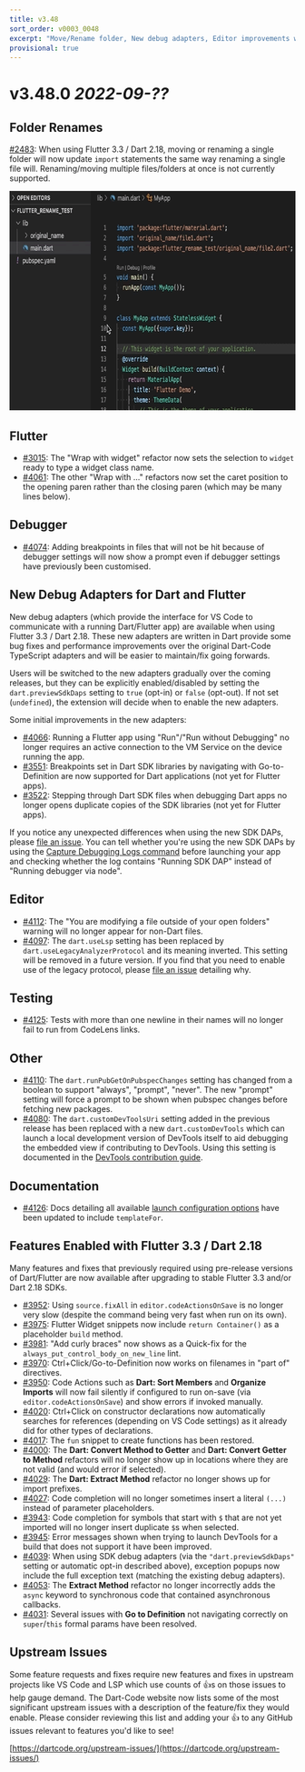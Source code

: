 ```yaml
---
title: v3.48
sort_order: v0003_0048
excerpt: "Move/Rename folder, New debug adapters, Editor improvements with Flutter 3.3/Dart 2.18"
provisional: true
---
```


# v3.48.0 *2022-09-??*

## Folder Renames

[#2483](https://github.com/Dart-Code/Dart-Code/issues/2483): When using Flutter 3.3 / Dart 2.18, moving or renaming a single folder will now update `import` statements the same way renaming a single file will. Renaming/moving multiple files/folders at once is not currently supported.

<img loading="lazy" src="/images/release_notes/v3.48/rename_folder.gif" width="726" height="386" />

## Flutter

- [#3015](https://github.com/Dart-Code/Dart-Code/issues/3015): The "Wrap with widget" refactor now sets the selection to `widget` ready to type a widget class name.
- [#4061](https://github.com/Dart-Code/Dart-Code/issues/4061): The other "Wrap with ..." refactors now set the caret position to the opening paren rather than the closing paren (which may be many lines below).

## Debugger

- [#4074](https://github.com/Dart-Code/Dart-Code/issues/4074): Adding breakpoints in files that will not be hit because of debugger settings will now show a prompt even if debugger settings have previously been customised.

## New Debug Adapters for Dart and Flutter

New debug adapters (which provide the interface for VS Code to communicate with a running Dart/Flutter app) are available when using Flutter 3.3 / Dart 2.18. These new adapters are written in Dart provide some bug fixes and performance improvements over the original Dart-Code TypeScript adapters and will be easier to maintain/fix going forwards.

Users will be switched to the new adapters gradually over the coming releases, but they can be explicitly enabled/disabled by setting the `dart.previewSdkDaps` setting to `true` (opt-in) or `false` (opt-out). If not set (`undefined`), the extension will decide when to enable the new adapters.

Some initial improvements in the new adapters:

- [#4066](https://github.com/Dart-Code/Dart-Code/issues/4066): Running a Flutter app using "Run"/"Run without Debugging" no longer requires an active connection to the VM Service on the device running the app.
- [#3551](https://github.com/Dart-Code/Dart-Code/issues/3551): Breakpoints set in Dart SDK libraries by navigating with Go-to-Definition are now supported for Dart applications (not yet for Flutter apps).
- [#3522](https://github.com/Dart-Code/Dart-Code/issues/3522): Stepping through Dart SDK files when debugging Dart apps no longer opens duplicate copies of the SDK libraries (not yet for Flutter apps).

If you notice any unexpected differences when using the new SDK DAPs, please [file an issue](https://github.com/Dart-Code/Dart-Code/issues/new). You can tell whether you're using the new SDK DAPs by using the [Capture Debugging Logs command](https://dartcode.org/docs/logging/#capture-debugging-logs) before launching your app and checking whether the log contains "Running SDK DAP" instead of "Running debugger via node".

## Editor

- [#4112](https://github.com/Dart-Code/Dart-Code/issues/4112): The "You are modifying a file outside of your open folders" warning will no longer appear for non-Dart files.
- [#4097](https://github.com/Dart-Code/Dart-Code/issues/4097): The `dart.useLsp` setting has been replaced by `dart.useLegacyAnalyzerProtocol` and its meaning inverted. This setting will be removed in a future version. If you find that you need to enable use of the legacy protocol, please [file an issue](https://github.com/Dart-Code/Dart-Code/issues/new) detailing why.

## Testing

- [#4125](https://github.com/Dart-Code/Dart-Code/issues/4125): Tests with more than one newline in their names will no longer fail to run from CodeLens links.

## Other

- [#4110](https://github.com/Dart-Code/Dart-Code/issues/4110): The `dart.runPubGetOnPubspecChanges` setting has changed from a boolean to support "always", "prompt", "never". The new "prompt" setting will force a prompt to be shown when pubspec changes before fetching new packages.
- [#4080](https://github.com/Dart-Code/Dart-Code/issues/4080): The `dart.customDevToolsUri` setting added in the previous release has been replaced with a new `dart.customDevTools` which can launch a local development version of DevTools itself to aid debugging the embedded view if contributing to DevTools. Using this setting is documented in the [DevTools contribution guide](https://github.com/flutter/devtools/blob/master/CONTRIBUTING.md#development-vs-code-integration).

## Documentation

- [#4126](https://github.com/Dart-Code/Dart-Code/issues/4126): Docs detailing all available [launch configuration options](https://dartcode.org/docs/launch-configuration/) have been updated to include `templateFor`.

## Features Enabled with Flutter 3.3 / Dart 2.18

Many features and fixes that previously required using pre-release versions of Dart/Flutter are now available after upgrading to stable Flutter 3.3 and/or Dart 2.18 SDKs.

- [#3952](https://github.com/Dart-Code/Dart-Code/issues/3952): Using `source.fixAll` in `editor.codeActionsOnSave` is no longer very slow (despite the command being very fast when run on its own).
- [#3975](https://github.com/Dart-Code/Dart-Code/issues/3975): Flutter Widget snippets now include `return Container()` as a placeholder `build` method.
- [#3981](https://github.com/Dart-Code/Dart-Code/issues/3981): "Add curly braces" now shows as a Quick-fix for the `always_put_control_body_on_new_line` lint.
- [#3970](https://github.com/Dart-Code/Dart-Code/issues/3970): Ctrl+Click/Go-to-Definition now works on filenames in "part of" directives.
- [#3950](https://github.com/Dart-Code/Dart-Code/issues/3950): Code Actions such as **Dart: Sort Members** and **Organize Imports** will now fail silently if configured to run on-save (via `editor.codeActionsOnSave`) and show errors if invoked manually.
- [#4020](https://github.com/Dart-Code/Dart-Code/issues/4020): Ctrl+Click on constructor declarations now automatically searches for references (depending on VS Code settings) as it already did for other types of declarations.
- [#4017](https://github.com/Dart-Code/Dart-Code/issues/4017): The `fun` snippet to create functions has been restored.
- [#4000](https://github.com/Dart-Code/Dart-Code/issues/4000): The **Dart: Convert Method to Getter** and **Dart: Convert Getter to Method** refactors will no longer show up in locations where they are not valid (and would error if selected).
- [#4029](https://github.com/Dart-Code/Dart-Code/issues/4029): The **Dart: Extract Method** refactor no longer shows up for import prefixes.
- [#4027](https://github.com/Dart-Code/Dart-Code/issues/4027): Code completion will no longer sometimes insert a literal `(...)` instead of parameter placeholders.
- [#3943](https://github.com/Dart-Code/Dart-Code/issues/3943): Code completion for symbols that start with `$` that are not yet imported will no longer insert duplicate `$`s when selected.
- [#3945](https://github.com/Dart-Code/Dart-Code/issues/3945): Error messages shown when trying to launch DevTools for a build that does not support it have been improved.
- [#4039](https://github.com/Dart-Code/Dart-Code/issues/4039): When using SDK debug adapters (via the `"dart.previewSdkDaps"` setting or automatic opt-in described above), exception popups now include the full exception text (matching the existing debug adapters).
- [#4053](https://github.com/Dart-Code/Dart-Code/issues/4053): The **Extract Method** refactor no longer incorrectly adds the `async` keyword to synchronous code that contained asynchronous callbacks.
- [#4031](https://github.com/Dart-Code/Dart-Code/issues/4031): Several issues with **Go to Definition** not navigating correctly on `super`/`this` formal params have been resolved.

## Upstream Issues

Some feature requests and fixes require new features and fixes in upstream projects like VS Code and LSP which use counts of 👍s on those issues to help gauge demand. The Dart-Code website now lists some of the most significant upstream issues with a description of the feature/fix they would enable. Please consider reviewing this list and adding your 👍 to any GitHub issues relevant to features you'd like to see!

[https://dartcode.org/upstream-issues/](https://dartcode.org/upstream-issues/)
